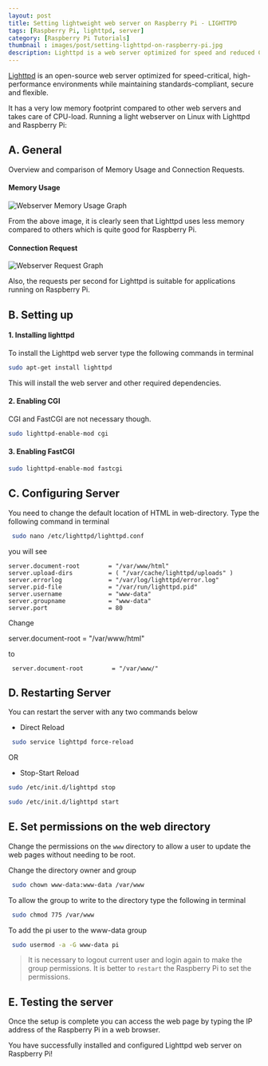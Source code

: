 ```yaml
---
layout: post
title: Setting lightweight web server on Raspberry Pi - LIGHTTPD
tags: [Raspberry Pi, lighttpd, server]
category: [Raspberry Pi Tutorials]
thumbnail : images/post/setting-lighttpd-on-raspberry-pi.jpg
description: Lighttpd is a web server optimized for speed and reduced CPU-load. It provides setting up a web server without loading the limited processing capability which is ideal for providing web access to the Raspberry Pi as a monitoring tool, or as a lightweight web server for a personal use.
---
```


<p><i class="fa fa-quote-left fa-2x fa-pull-left fa-border"></i></p>

[Lighttpd](http://www.lighttpd.net/) is an open-source web server optimized for speed-critical, high-performance environments while maintaining standards-compliant, secure and flexible.

It has a very low memory footprint compared to other web servers and takes care of CPU-load.
Running a light webserver on Linux with Lighttpd and Raspberry Pi:

## A. General

Overview and comparison of Memory Usage and Connection Requests.

#### Memory Usage

![Webserver Memory Usage Graph]( {{site.url}}/images/Webserver_memory_graph.png "Webserver Memory Usage Graph" )

 From the above image, it is clearly seen that Lighttpd uses less memory compared to others which is quite good for Raspberry Pi.


#### Connection Request

![Webserver Request Graph]( {{site.url}}/images/Webserver_requests_graph.png "Webserver Request Graph" )

Also, the requests per second for Lighttpd is suitable for  applications running on Raspberry Pi.


## B. Setting up

#### 1. Installing lighttpd

To install the Lighttpd web server type the following commands in terminal

```bash
sudo apt-get install lighttpd
```

This will install the web server and other required dependencies.

#### 2. Enabling CGI

CGI and FastCGI are not necessary though.

```bash
sudo lighttpd-enable-mod cgi
```


#### 3. Enabling FastCGI

```bash
sudo lighttpd-enable-mod fastcgi
```


## C. Configuring Server


You need to change the default location of HTML in web-directory.  Type the following command in terminal


```bash
 sudo nano /etc/lighttpd/lighttpd.conf
```

you will see


```apacheconf
server.document-root        = "/var/www/html"
server.upload-dirs          = ( "/var/cache/lighttpd/uploads" )
server.errorlog             = "/var/log/lighttpd/error.log"
server.pid-file             = "/var/run/lighttpd.pid"
server.username             = "www-data"
server.groupname            = "www-data"
server.port                 = 80
```

Change

server.document-root        = "/var/www/html"


to


```apacheconf
 server.document-root        = "/var/www/"
```

## D. Restarting Server


You can restart the server with any two commands below


* Direct Reload


```bash
 sudo service lighttpd force-reload
```


OR


* Stop-Start Reload


```bash
sudo /etc/init.d/lighttpd stop

sudo /etc/init.d/lighttpd start
```


## E. Set permissions on the web directory

Change the permissions on the `www` directory to allow a user to update the web pages without needing to be root.




Change the directory owner and group

```bash
 sudo chown www-data:www-data /var/www
```

To allow the group to write to the directory type the following in terminal

```bash
 sudo chmod 775 /var/www
```

 To add the pi user to the www-data group

```bash
 sudo usermod -a -G www-data pi
```

 > It is necessary to logout current user and login again to make the group permissions.
 It is better to `restart` the Raspberry Pi to set the permissions.

## E. Testing the server

Once the setup is complete you can access the web page by typing the IP address of the Raspberry Pi in a web browser.

 You have successfully installed and configured Lighttpd web server on Raspberry Pi!
